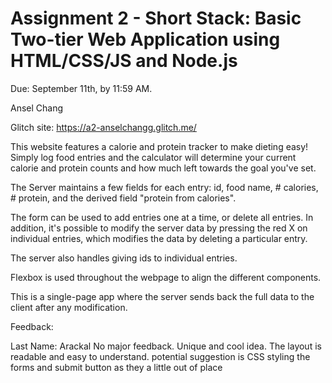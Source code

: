 Assignment 2 - Short Stack: Basic Two-tier Web Application using HTML/CSS/JS and Node.js  
===

Due: September 11th, by 11:59 AM.

Ansel Chang

Glitch site: https://a2-anselchangg.glitch.me/

This website features a calorie and protein tracker to make dieting easy! Simply log food entries and the calculator will determine your current calorie and protein counts and how much left towards the goal you've set.

The Server maintains a few fields for each entry: id, food name, # calories, # protein, and the derived field "protein from calories".

The form can be used to add entries one at a time, or delete all entries. In addition, it's possible to modify the server data by pressing the red X on individual entries, which modifies the data by deleting a particular entry.

The server also handles giving ids to individual entries.

Flexbox is used throughout the webpage to align the different components.

This is a single-page app where the server sends back the full data to the client after any modification.


Feedback:

Last Name: Arackal
No major feedback. Unique and cool idea. The layout is readable and easy to understand. potential suggestion is CSS styling the forms and submit button as they a little out of place